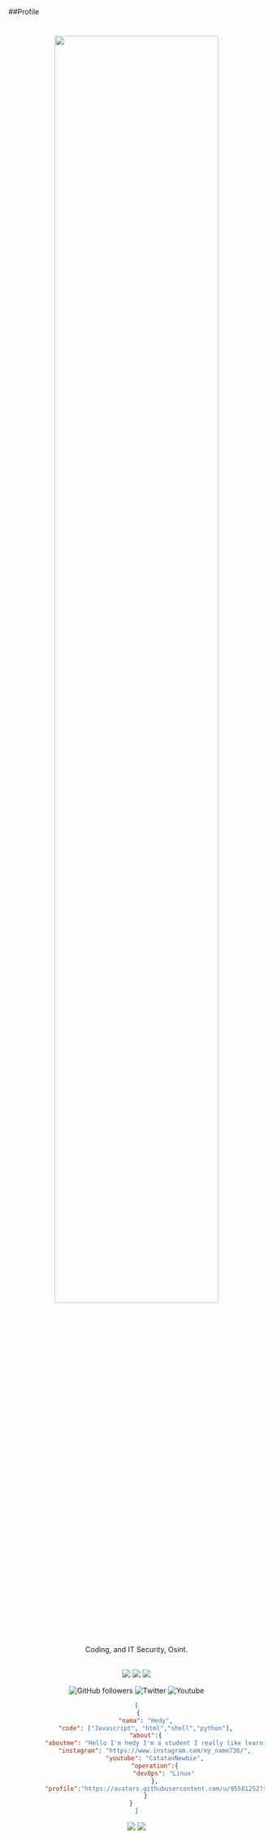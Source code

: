 ##Profile

<div align="center">
	<h1><img width="80%" src="https://readme-typing-svg.herokuapp.com?font=Fira+Code&pause=1000&color=F75400&width=435&lines=%F0%9F%91%8B+Hi%2C+Iam+Hedy!" /></h1>
  <br />
	<p>Coding, and  IT Security, Osint.</p>
	<br />
	<a href="https://www.linux.org"><img src="https://img.shields.io/badge/OS-Linux-yellow?style=flat&logo=linux" /></a>
	<a href="https://ubuntu.com/"><img src="https://img.shields.io/badge/Distro-Ubuntu-orange?style=flat&logo=ubuntu" /></a>
  <a href="https://www.google.co.id/chrome/"><img src="https://img.shields.io/badge/Browser-Chrome-blue?style=flat&logo=google-chrome" /></a>
  <br />
  
 ![GitHub followers](https://img.shields.io/github/followers/HedyFake?label=Follow&style=social)
 ![Twitter](https://img.shields.io/twitter/follow/iAmHere96509046?label=Follow)
 ![Youtube](https://img.shields.io/youtube/views/7CenduUlNWU?style=social)




```JSON
[
 {
     "nama": "Hedy",
     "code": ["Javascript", "html","shell","python"],
     "about":{
          "aboutme": "Hello I'm hedy I'm a student I really like learning coding",
          "instagram": "https://www.instagram.com/my_name736/",
          "youtube": "CatatanNewbie",
          "operation":{
               "devOps": "Linux"
          },
          "profile":"https://avatars.githubusercontent.com/u/95581252?s=400&u=b4416b84774349dbb09de7aed7a80be78c551297&v=4"
     }
 }    
]
```
<img src="https://github-readme-stats.vercel.app/api?username=HedyFake&hide=contribs,prs&show_icons=true&hide_border=true&title_color=000">
<img  src="https://github-readme-stats.vercel.app/api/top-langs/?username=HedyFake&layout=compact"/>

